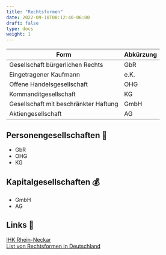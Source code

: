 ```yaml
---
title: "Rechtsformen"
date: 2022-09-10T08:12:40-06:00
draft: false
type: docs
weight: 1
---
```


| Form                                  | Abkürzung    |
| ------------------------------------- | ------------ |
| Gesellschaft bürgerlichen Rechts      | GbR          |
| Eingetragener Kaufmann                | e.K.         |
| Offene Handelsgesellschaft            | OHG          |
| Kommanditgesellschaft                 | KG           |
| Gesellschaft mit beschränkter Haftung | GmbH         |
| Aktiengesellschaft                    | AG           |

## Personengesellschaften 🤵

- GbR
- OHG
- KG

## Kapitalgesellschaften 💰

- GmbH
- AG

## Links 🔗

[IHK Rhein-Neckar](https://www.ihk.de/rhein-neckar/recht/wirtschaftsrecht/gesellschaftsrecht/unternehmensformen-rechtsformen-938792)  
[List von Rechtsformen in Deutschland](https://de.wikipedia.org/wiki/Liste_von_Rechtsformen_von_Unternehmen_in_Deutschland)  
